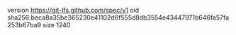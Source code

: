 version https://git-lfs.github.com/spec/v1
oid sha256:beca8a35be365230e41102d6f555d8db3554e43447971b646fa57fa253b67ba9
size 1240
